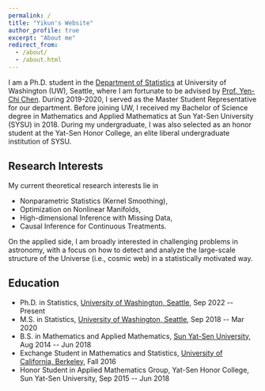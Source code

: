 ```yaml
---
permalink: /
title: "Yikun's Website"
author_profile: true
excerpt: "About me"
redirect_from: 
  - /about/
  - /about.html
---
```



I am a Ph.D. student in the [Department of Statistics](https://stat.uw.edu/) at University of Washington (UW), Seattle, where I am fortunate to be advised by [Prof. Yen-Chi Chen](http://faculty.washington.edu/yenchic/). During 2019-2020, I served as the Master Student Representative for our department. Before joining UW, I received my Bachelor of Science degree in Mathematics and Applied Mathematics at Sun Yat-Sen University (SYSU) in 2018. During my undergraduate, I was also selected as an honor student at the Yat-Sen Honor College, an elite liberal undergraduate institution of SYSU. 

Research Interests
-----------
My current theoretical research interests lie in
* Nonparametric Statistics (Kernel Smoothing),
* Optimization on Nonlinear Manifolds,
* High-dimensional Inference with Missing Data,
* Causal Inference for Continuous Treatments.

On the applied side, I am broadly interested in challenging problems in astronomy, with a focus on how to detect and analyze the large-scale structure of the Universe (i.e., cosmic web) in a statistically motivated way.

Education
-----------
* Ph.D. in Statistics, [University of Washington, Seattle](http://www.washington.edu/), Sep 2022 -- Present
* M.S. in Statistics, [University of Washington, Seattle](http://www.washington.edu/), Sep 2018 -- Mar 2020
* B.S. in Mathematics and Applied Mathematics, [Sun Yat-Sen University](http://www.sysu.edu.cn/), Aug 2014 -- Jun 2018
* Exchange Student in Mathematics and Statistics, [University of California, Berkeley](http://www.berkeley.edu/), Fall 2016
* Honor Student in Applied Mathematics Group, Yat-Sen Honor College, Sun Yat-Sen University, Sep 2015 -- Jun 2018





